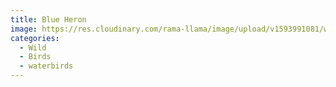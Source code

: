 ```yaml
---
title: Blue Heron
image: https://res.cloudinary.com/rama-llama/image/upload/v1593991081/w_150,h_300,c_fill/Heron_in_Blue_aa5hdr.jpg
categories:
  - Wild
  - Birds
  - waterbirds
---
```

